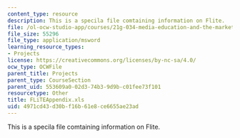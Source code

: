 ```yaml
---
content_type: resource
description: This is a specila file comtaining information on Flite.
file: /ol-ocw-studio-app/courses/21g-034-media-education-and-the-marketplace-fall-2005/4971cd43d30bf16b61e8ce6655ae23ad_FLiTEAppendix.xls
file_size: 55296
file_type: application/msword
learning_resource_types:
- Projects
license: https://creativecommons.org/licenses/by-nc-sa/4.0/
ocw_type: OCWFile
parent_title: Projects
parent_type: CourseSection
parent_uid: 553609a0-02d3-74b3-9d9b-c01fee73f101
resourcetype: Other
title: FLiTEAppendix.xls
uid: 4971cd43-d30b-f16b-61e8-ce6655ae23ad
---
```

This is a specila file comtaining information on Flite.